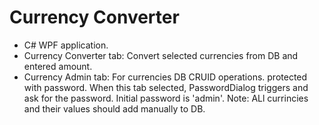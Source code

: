 # Currency Converter

- C# WPF application. 
- Currency Converter tab: Convert selected currencies from DB and entered amount.
- Currency Admin tab: For currencies DB CRUID operations. protected with password. When this tab selected,
  PasswordDialog triggers and ask for the password. Initial password is 'admin'.
  Note: ALl currincies and their values should add manually to DB.
